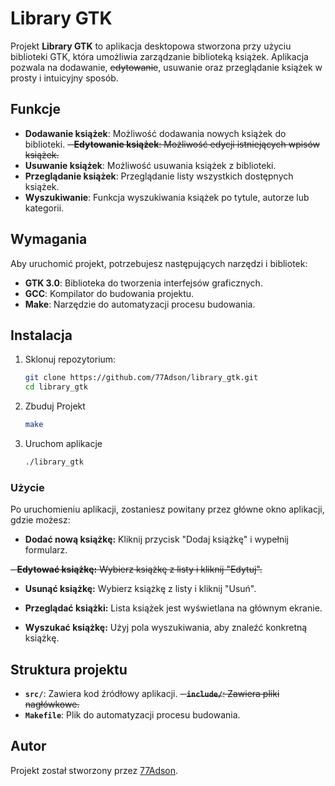 # Library GTK

Projekt **Library GTK** to aplikacja desktopowa stworzona przy użyciu biblioteki GTK, która umożliwia zarządzanie biblioteką książek. Aplikacja pozwala na dodawanie, ~~edytowanie~~, usuwanie oraz przeglądanie książek w prosty i intuicyjny sposób.

## Funkcje

- **Dodawanie książek**: Możliwość dodawania nowych książek do biblioteki.
~~- **Edytowanie książek**: Możliwość edycji istniejących wpisów książek.~~
- **Usuwanie książek**: Możliwość usuwania książek z biblioteki.
- **Przeglądanie książek**: Przeglądanie listy wszystkich dostępnych książek.
- **Wyszukiwanie**: Funkcja wyszukiwania książek po tytule, autorze lub kategorii.

## Wymagania

Aby uruchomić projekt, potrzebujesz następujących narzędzi i bibliotek:

- **GTK 3.0**: Biblioteka do tworzenia interfejsów graficznych.
- **GCC**: Kompilator do budowania projektu.
- **Make**: Narzędzie do automatyzacji procesu budowania.

## Instalacja

1. Sklonuj repozytorium:

   ```bash
   git clone https://github.com/77Adson/library_gtk.git
   cd library_gtk
   ```

2. Zbuduj Projekt

    ```bash
    make
    ```

3. Uruchom aplikacje

    ```bash
    ./library_gtk
    ```

### Użycie

Po uruchomieniu aplikacji, zostaniesz powitany przez główne okno aplikacji, gdzie możesz:

- **Dodać nową książkę:** Kliknij przycisk "Dodaj książkę" i wypełnij formularz.

~~- **Edytować książkę:** Wybierz książkę z listy i kliknij "Edytuj".~~

- **Usunąć książkę:** Wybierz książkę z listy i kliknij "Usuń".

- **Przeglądać książki:** Lista książek jest wyświetlana na głównym ekranie.

- **Wyszukać książkę:** Użyj pola wyszukiwania, aby znaleźć konkretną książkę.

## Struktura projektu

- **`src/`**: Zawiera kod źródłowy aplikacji.
~~- **`include/`**: Zawiera pliki nagłówkowe.~~
- **`Makefile`**: Plik do automatyzacji procesu budowania.

## Autor

Projekt został stworzony przez [77Adson](https://github.com/77Adson).
